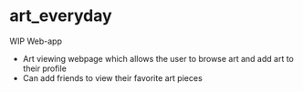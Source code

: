 # art_everyday

WIP Web-app 
- Art viewing webpage which allows the user to browse art and add art to their profile
- Can add friends to view their favorite art pieces
  
